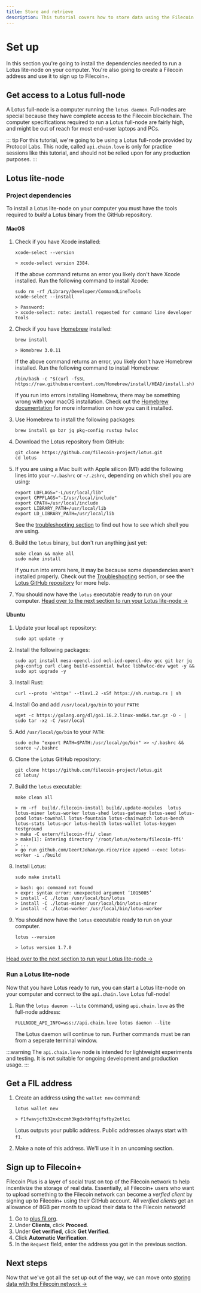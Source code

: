 ```yaml
---
title: Store and retrieve
description: This tutorial covers how to store data using the Filecoin network, and how to get that data back again. While there are other methods to store and retrieve data using Filecoin, this is the recommended path. 
---
```


# Set up

In this section you're going to install the dependencies needed to run a Lotus lite-node on your computer. You're also going to create a Filecoin address and use it to sign up to Filecoin+.

## Get access to a Lotus full-node

A Lotus full-node is a computer running the `lotus daemon`. Full-nodes are special because they have complete access to the Filecoin blockchain. The computer specifications required to run a Lotus full-node are fairly high, and might be out of reach for most end-user laptops and PCs. 

::: tip
For this tutorial, we're going to be using a Lotus full-node provided by Protocol Labs. This node, called `api.chain.love` is only for practice sessions like this tutorial, and should not be relied upon for any production purposes.
:::

## Lotus lite-node

### Project dependencies 

To install a Lotus lite-node on your computer you must have the tools required to _build_ a Lotus binary from the GitHub repository.

#### MacOS

1. Check if you have Xcode installed:

    ```shell
    xcode-select --version

    > xcode-select version 2384.
    ```

    If the above command returns an error you likely don't have Xcode installed. Run the following command to install Xcode:

    ```shell
    sudo rm -rf /Library/Developer/CommandLineTools 
    xcode-select --install

    > Password:
    > xcode-select: note: install requested for command line developer tools
    ```

1. Check if you have [Homebrew](https://brew.sh/) installed:

    ```shell
    brew install

    > Homebrew 3.0.11
    ```

    If the above command returns an error, you likely don't have Homebrew installed. Run the following command to install Homebrew:

    ```shell
    /bin/bash -c "$(curl -fsSL https://raw.githubusercontent.com/Homebrew/install/HEAD/install.sh)"
    ```

    If you run into errors installing Homebrew, there may be something wrong with your macOS installation. Check out the [Homebrew documentation](https://brew.sh/) for more information on how you can it installed.

1. Use Homebrew to install the following packages:

    ```shell
    brew install go bzr jq pkg-config rustup hwloc
    ```

1. Download the Lotus repository from GitHub:

    ```shell
    git clone https://github.com/filecoin-project/lotus.git
    cd lotus
    ```

1. If you are using a Mac built with Apple silicon (M1) add the following lines into your `~/.bashrc` or `~/.zshrc`, depending on which shell you are using: 

    ```shell
    export LDFLAGS="-L/usr/local/lib"
    export CPPFLAGS="-I/usr/local/include"
    export CPATH=/usr/local/include
    export LIBRARY_PATH=/usr/local/lib
    export LD_LIBRARY_PATH=/usr/local/lib
    ```

    See the [troubleshooting section](../troubleshooting) to find out how to see which shell you are using.

1. Build the `lotus` binary, but don't run anything just yet:

    ```shell
    make clean && make all
    sudo make install
    ```

    If you run into errors here, it may be because some dependencies aren't installed properly. Check out the [Troubleshooting](troubleshooting) section, or see the [Lotus GitHub repository](https://github.com/filecoin-project/lotus) for more help.

1. You should now have the `lotus` executable ready to run on your computer. [Head over to the next section to run your Lotus lite-node →](#run-a-lotus-lite-node)

#### Ubuntu

1. Update your local `apt` repository:

    ```shell
    sudo apt update -y
    ```

1. Install the following packages:

    ```shell
    sudo apt install mesa-opencl-icd ocl-icd-opencl-dev gcc git bzr jq pkg-config curl clang build-essential hwloc libhwloc-dev wget -y && sudo apt upgrade -y
    ```

1. Install Rust:

    ```shell
    curl --proto '=https' --tlsv1.2 -sSf https://sh.rustup.rs | sh
    ```

1. Install Go and add `/usr/local/go/bin` to your `PATH`:

    ```shell
    wget -c https://golang.org/dl/go1.16.2.linux-amd64.tar.gz -O - | sudo tar -xz -C /usr/local
    ```

1. Add `/usr/local/go/bin` to your `PATH`:

    ```shell
    sudo echo "export PATH=$PATH:/usr/local/go/bin" >> ~/.bashrc && source ~/.bashrc
    ```

1. Clone the Lotus GitHub repository:

    ```shell
    git clone https://github.com/filecoin-project/lotus.git
    cd lotus/
    ```

1. Build the `lotus` executable:

    ```shell
    make clean all

    > rm -rf  build/.filecoin-install build/.update-modules  lotus lotus-miner lotus-worker lotus-shed lotus-gateway lotus-seed lotus-pond lotus-townhall lotus-fountain lotus-chainwatch lotus-bench lotus-stats lotus-pcr lotus-health lotus-wallet lotus-keygen testground
    > make -C extern/filecoin-ffi/ clean
    > make[1]: Entering directory '/root/lotus/extern/filecoin-ffi'
    > ...
    > go run github.com/GeertJohan/go.rice/rice append --exec lotus-worker -i ./build 
    ```

1. Install Lotus:

    ```shell
    sudo make install

    > bash: go: command not found
    > expr: syntax error: unexpected argument ‘1015005’
    > install -C ./lotus /usr/local/bin/lotus
    > install -C ./lotus-miner /usr/local/bin/lotus-miner
    > install -C ./lotus-worker /usr/local/bin/lotus-worker
    ```

1. You should now have the `lotus` executable ready to run on your computer. 

    ```shell
    lotus --version

    > lotus version 1.7.0
    ```

[Head over to the next section to run your Lotus lite-node →](#run-a-lotus-lite-node)

### Run a Lotus lite-node 

Now that you have Lotus ready to run, you can start a Lotus lite-node on your computer and connect to the `api.chain.love` Lotus full-node!

1. Run the `lotus daemon --lite` command, using `api.chain.love` as the full-node address: 

    ```shell
    FULLNODE_API_INFO=wss://api.chain.love lotus daemon --lite
    ```

    The Lotus daemon will continue to run. Further commands must be ran from a seperate terminal window.

:::warning
The `api.chain.love` node is intended for lightweight experiments and testing. It is not suitable for ongoing development and production usage.
:::

## Get a FIL address

1. Create an address using the `wallet new` command:

    ```shell
    lotus wallet new 

    > f1fwavjcfb32nxbczmh3kgdxhbffqjfsfby2otloi
    ```

    Lotus outputs your public address. Public addresses always start with `f1`.

1. Make a note of this address. We'll use it in an uncoming section.

## Sign up to Filecoin+

Filecoin Plus is a layer of social trust on top of the Filecoin network to help incentivize the storage of real data. Essentially, all Filecoin+ users who want to upload something to the Filecoin network can become a _verfied client_ by signing up to Filecoin+ using their GitHub account. All _verified clients_ get an allowance of 8GB per month to upload their data to the Filecoin network! 

1. Go to [plus.fil.org](https://plus.fil.org).
1. Under **Clients**, click **Proceed**.
1. Under **Get verified**, click **Get Verified**.
1. Click **Automatic Verification**.
1. In the `Request` field, enter the address you got in the previous section.

<!-- TODO: Get someone to follow this workflow and grab screenshots. --> 

## Next steps

Now that we've got all the set up out of the way, we can move onto [storing data with the Filecoin network →](../store-data) 
